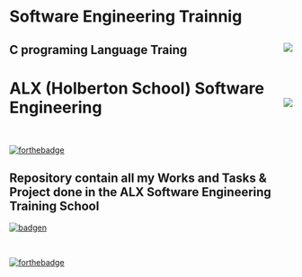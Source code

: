 # Software Engineering Trainnig
## C programing Language Traing <img align='right' src="https://cka.collectiva.in/Content/images/CourseImages/9.png">

# ALX (Holberton School) Software Engineering  <img align='right' src="https://oppourtunities.com/wp-content/uploads/2023/06/OIP-2.jpeg">
</br>

[![forthebadge](https://forthebadge.com/images/badges/built-with-love.svg)](https://forthebadge.com)
## Repository contain all my Works and Tasks &amp; Project done in the ALX Software Engineering Training School

[![badgen](https://badgen.net/badge/icon/terminal?icon=terminal&label)](https://badgen.net)

</br>

[![forthebadge](https://forthebadge.com/images/badges/made-with-c.svg)](https://forthebadge.com)                                                                                     
